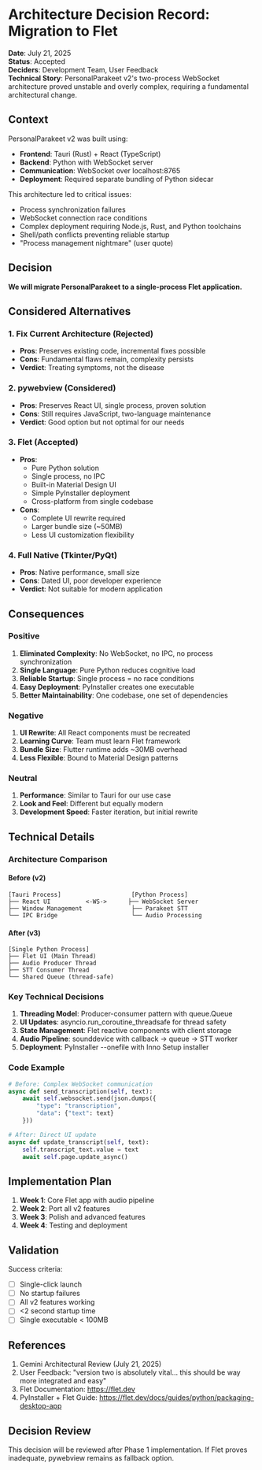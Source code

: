 # Architecture Decision Record: Migration to Flet

**Date**: July 21, 2025  
**Status**: Accepted  
**Deciders**: Development Team, User Feedback  
**Technical Story**: PersonalParakeet v2's two-process WebSocket architecture proved unstable and overly complex, requiring a fundamental architectural change.

## Context

PersonalParakeet v2 was built using:
- **Frontend**: Tauri (Rust) + React (TypeScript)
- **Backend**: Python with WebSocket server
- **Communication**: WebSocket over localhost:8765
- **Deployment**: Required separate bundling of Python sidecar

This architecture led to critical issues:
- Process synchronization failures
- WebSocket connection race conditions
- Complex deployment requiring Node.js, Rust, and Python toolchains
- Shell/path conflicts preventing reliable startup
- "Process management nightmare" (user quote)

## Decision

**We will migrate PersonalParakeet to a single-process Flet application.**

## Considered Alternatives

### 1. Fix Current Architecture (Rejected)
- **Pros**: Preserves existing code, incremental fixes possible
- **Cons**: Fundamental flaws remain, complexity persists
- **Verdict**: Treating symptoms, not the disease

### 2. pywebview (Considered)
- **Pros**: Preserves React UI, single process, proven solution
- **Cons**: Still requires JavaScript, two-language maintenance
- **Verdict**: Good option but not optimal for our needs

### 3. Flet (Accepted)
- **Pros**: 
  - Pure Python solution
  - Single process, no IPC
  - Built-in Material Design UI
  - Simple PyInstaller deployment
  - Cross-platform from single codebase
- **Cons**: 
  - Complete UI rewrite required
  - Larger bundle size (~50MB)
  - Less UI customization flexibility

### 4. Full Native (Tkinter/PyQt)
- **Pros**: Native performance, small size
- **Cons**: Dated UI, poor developer experience
- **Verdict**: Not suitable for modern application

## Consequences

### Positive
1. **Eliminated Complexity**: No WebSocket, no IPC, no process synchronization
2. **Single Language**: Pure Python reduces cognitive load
3. **Reliable Startup**: Single process = no race conditions
4. **Easy Deployment**: PyInstaller creates one executable
5. **Better Maintainability**: One codebase, one set of dependencies

### Negative
1. **UI Rewrite**: All React components must be recreated
2. **Learning Curve**: Team must learn Flet framework
3. **Bundle Size**: Flutter runtime adds ~30MB overhead
4. **Less Flexible**: Bound to Material Design patterns

### Neutral
1. **Performance**: Similar to Tauri for our use case
2. **Look and Feel**: Different but equally modern
3. **Development Speed**: Faster iteration, but initial rewrite

## Technical Details

### Architecture Comparison

#### Before (v2)
```
[Tauri Process]                    [Python Process]
├── React UI          <-WS->      ├── WebSocket Server
├── Window Management              ├── Parakeet STT
└── IPC Bridge                     └── Audio Processing
```

#### After (v3)
```
[Single Python Process]
├── Flet UI (Main Thread)
├── Audio Producer Thread  
├── STT Consumer Thread
└── Shared Queue (thread-safe)
```

### Key Technical Decisions

1. **Threading Model**: Producer-consumer pattern with queue.Queue
2. **UI Updates**: asyncio.run_coroutine_threadsafe for thread safety
3. **State Management**: Flet reactive components with client storage
4. **Audio Pipeline**: sounddevice with callback → queue → STT worker
5. **Deployment**: PyInstaller --onefile with Inno Setup installer

### Code Example

```python
# Before: Complex WebSocket communication
async def send_transcription(self, text):
    await self.websocket.send(json.dumps({
        "type": "transcription",
        "data": {"text": text}
    }))

# After: Direct UI update
async def update_transcript(self, text):
    self.transcript_text.value = text
    await self.page.update_async()
```

## Implementation Plan

1. **Week 1**: Core Flet app with audio pipeline
2. **Week 2**: Port all v2 features
3. **Week 3**: Polish and advanced features
4. **Week 4**: Testing and deployment

## Validation

Success criteria:
- [ ] Single-click launch
- [ ] No startup failures
- [ ] All v2 features working
- [ ] <2 second startup time
- [ ] Single executable < 100MB

## References

1. Gemini Architectural Review (July 21, 2025)
2. User Feedback: "version two is absolutely vital... this should be way more integrated and easy"
3. Flet Documentation: https://flet.dev
4. PyInstaller + Flet Guide: https://flet.dev/docs/guides/python/packaging-desktop-app

## Decision Review

This decision will be reviewed after Phase 1 implementation. If Flet proves inadequate, pywebview remains as fallback option.